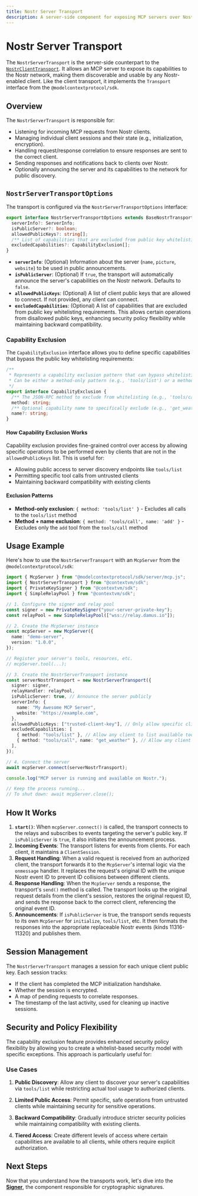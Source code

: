 ```yaml
---
title: Nostr Server Transport
description: A server-side component for exposing MCP servers over Nostr.
---
```


# Nostr Server Transport

The `NostrServerTransport` is the server-side counterpart to the [`NostrClientTransport`](/transports/nostr-client-transport). It allows an MCP server to expose its capabilities to the Nostr network, making them discoverable and usable by any Nostr-enabled client. Like the client transport, it implements the `Transport` interface from the `@modelcontextprotocol/sdk`.

## Overview

The `NostrServerTransport` is responsible for:

- Listening for incoming MCP requests from Nostr clients.
- Managing individual client sessions and their state (e.g., initialization, encryption).
- Handling request/response correlation to ensure responses are sent to the correct client.
- Sending responses and notifications back to clients over Nostr.
- Optionally announcing the server and its capabilities to the network for public discovery.

## `NostrServerTransportOptions`

The transport is configured via the `NostrServerTransportOptions` interface:

```typescript
export interface NostrServerTransportOptions extends BaseNostrTransportOptions {
  serverInfo?: ServerInfo;
  isPublicServer?: boolean;
  allowedPublicKeys?: string[];
  /** List of capabilities that are excluded from public key whitelisting requirements */
  excludedCapabilities?: CapabilityExclusion[];
}
```

- **`serverInfo`**: (Optional) Information about the server (`name`, `picture`, `website`) to be used in public announcements.
- **`isPublicServer`**: (Optional) If `true`, the transport will automatically announce the server's capabilities on the Nostr network. Defaults to `false`.
- **`allowedPublicKeys`**: (Optional) A list of client public keys that are allowed to connect. If not provided, any client can connect.
- **`excludedCapabilities`**: (Optional) A list of capabilities that are excluded from public key whitelisting requirements. This allows certain operations from disallowed public keys, enhancing security policy flexibility while maintaining backward compatibility.

### Capability Exclusion

The `CapabilityExclusion` interface allows you to define specific capabilities that bypass the public key whitelisting requirements:

```typescript
/**
 * Represents a capability exclusion pattern that can bypass whitelisting.
 * Can be either a method-only pattern (e.g., 'tools/list') or a method + name pattern (e.g., 'tools/call, get_weather').
 */
export interface CapabilityExclusion {
  /** The JSON-RPC method to exclude from whitelisting (e.g., 'tools/call', 'tools/list') */
  method: string;
  /** Optional capability name to specifically exclude (e.g., 'get_weather') */
  name?: string;
}
```

#### How Capability Exclusion Works

Capability exclusion provides fine-grained control over access by allowing specific operations to be performed even by clients that are not in the `allowedPublicKeys` list. This is useful for:

- Allowing public access to server discovery endpoints like `tools/list`
- Permitting specific tool calls from untrusted clients
- Maintaining backward compatibility with existing clients

#### Exclusion Patterns

- **Method-only exclusion**: `{ method: 'tools/list' }` - Excludes all calls to the `tools/list` method
- **Method + name exclusion**: `{ method: 'tools/call', name: 'add' }` - Excludes only the `add` tool from the `tools/call` method

## Usage Example

Here's how to use the `NostrServerTransport` with an `McpServer` from the `@modelcontextprotocol/sdk`:

```typescript
import { McpServer } from "@modelcontextprotocol/sdk/server/mcp.js";
import { NostrServerTransport } from "@contextvm/sdk";
import { PrivateKeySigner } from "@contextvm/sdk";
import { SimpleRelayPool } from "@contextvm/sdk";

// 1. Configure the signer and relay pool
const signer = new PrivateKeySigner("your-server-private-key");
const relayPool = new SimpleRelayPool(["wss://relay.damus.io"]);

// 2. Create the McpServer instance
const mcpServer = new McpServer({
  name: "demo-server",
  version: "1.0.0",
});

// Register your server's tools, resources, etc.
// mcpServer.tool(...);

// 3. Create the NostrServerTransport instance
const serverNostrTransport = new NostrServerTransport({
  signer: signer,
  relayHandler: relayPool,
  isPublicServer: true, // Announce the server publicly
  serverInfo: {
    name: "My Awesome MCP Server",
    website: "https://example.com",
  },
  allowedPublicKeys: ["trusted-client-key"], // Only allow specific clients
  excludedCapabilities: [
    { method: "tools/list" }, // Allow any client to list available tools
    { method: "tools/call", name: "get_weather" }, // Allow any client to call get_weather tool
  ],
});

// 4. Connect the server
await mcpServer.connect(serverNostrTransport);

console.log("MCP server is running and available on Nostr.");

// Keep the process running...
// To shut down: await mcpServer.close();
```

## How It Works

1.  **`start()`**: When `mcpServer.connect()` is called, the transport connects to the relays and subscribes to events targeting the server's public key. If `isPublicServer` is `true`, it also initiates the announcement process.
2.  **Incoming Events**: The transport listens for events from clients. For each client, it maintains a `ClientSession`.
3.  **Request Handling**: When a valid request is received from an authorized client, the transport forwards it to the `McpServer`'s internal logic via the `onmessage` handler. It replaces the request's original ID with the unique Nostr event ID to prevent ID collisions between different clients.
4.  **Response Handling**: When the `McpServer` sends a response, the transport's `send()` method is called. The transport looks up the original request details from the client's session, restores the original request ID, and sends the response back to the correct client, referencing the original event ID.
5.  **Announcements**: If `isPublicServer` is true, the transport sends requests to its own `McpServer` for `initialize`, `tools/list`, etc. It then formats the responses into the appropriate replaceable Nostr events (kinds 11316-11320) and publishes them.

## Session Management

The `NostrServerTransport` manages a session for each unique client public key. Each session tracks:

- If the client has completed the MCP initialization handshake.
- Whether the session is encrypted.
- A map of pending requests to correlate responses.
- The timestamp of the last activity, used for cleaning up inactive sessions.

## Security and Policy Flexibility

The capability exclusion feature provides enhanced security policy flexibility by allowing you to create a whitelist-based security model with specific exceptions. This approach is particularly useful for:

### Use Cases

1. **Public Discovery**: Allow any client to discover your server's capabilities via `tools/list` while restricting actual tool usage to authorized clients.

2. **Limited Public Access**: Permit specific, safe operations from untrusted clients while maintaining security for sensitive operations.

3. **Backward Compatibility**: Gradually introduce stricter security policies while maintaining compatibility with existing clients.

4. **Tiered Access**: Create different levels of access where certain capabilities are available to all clients, while others require explicit authorization.

## Next Steps

Now that you understand how the transports work, let's dive into the **[Signer](/signer/nostr-signer-interface)**, the component responsible for cryptographic signatures.
